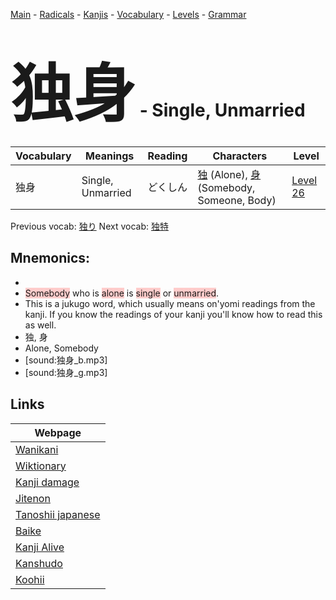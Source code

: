 <style> bigfont {font-size: 100px}</style>
[Main](../README.md) -
[Radicals](../radicals.md) -
[Kanjis](../kanjis.md) -
[Vocabulary](../vocabulary.md) -
[Levels](../levels.md) -
[Grammar](../grammar.md)
# <bigfont> 独身</bigfont> - Single, Unmarried 

| Vocabulary | Meanings | Reading | Characters | Level |
| --- | --- | --- | --- | --- |
| 独身 | Single, Unmarried | どくしん |  [独](../kanjis/独.md) (Alone), [身](../kanjis/身.md) (Somebody, Someone, Body) | [Level 26](../levels/wk_level26.md) |

Previous vocab: [独り](独り.md) Next vocab: [独特](独特.md) 

## Mnemonics:

* 
* <span style="background-color:#ffcccb"> Somebody</span> who is <span style="background-color:#ffcccb"> alone</span> is <span style="background-color:#ffcccb"> single</span> or <span style="background-color:#ffcccb"> unmarried</span>.
* This is a jukugo word, which usually means on'yomi readings from the kanji. If you know the readings of your kanji you'll know how to read this as well.
* 独, 身
* Alone, Somebody
* [sound:独身_b.mp3]
* [sound:独身_g.mp3]


## Links 

| Webpage |
| --- |
| [Wanikani          ](https://www.wanikani.com/kanji/独身) |
| [Wiktionary        ](https://en.wiktionary.org/wiki/独身) |
| [Kanji damage      ](http://www.kanjidamage.com/kanji/search?utf8=✓&q=独身) |
| [Jitenon           ](https://jitenon.com/kanji/独身) |
| [Tanoshii japanese ](https://www.tanoshiijapanese.com/dictionary/kanji.cfm?k=独身) |
| [Baike             ](https://baike.baidu.com/item/独身) |
| [Kanji Alive       ](https://app.kanjialive.com/独身) |
| [Kanshudo          ](https://www.kanshudo.com/searchmn?q=独身) |
| [Koohii            ](https://kanji.koohii.com/study/kanji/独身) |
